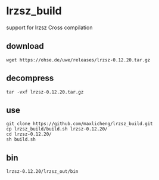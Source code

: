 # lrzsz_build
support for lrzsz Cross compilation

## download
```shell
wget https://ohse.de/uwe/releases/lrzsz-0.12.20.tar.gz
```

## decompress
```shell
tar -vxf lrzsz-0.12.20.tar.gz
```

## use
```shell
git clone https://github.com/maxlicheng/lrzsz_build.git
cp lrzsz_build/build.sh lrzsz-0.12.20/
cd lrzsz-0.12.20/
sh build.sh
```

## bin
```shell
lrzsz-0.12.20/lrzsz_out/bin
```
